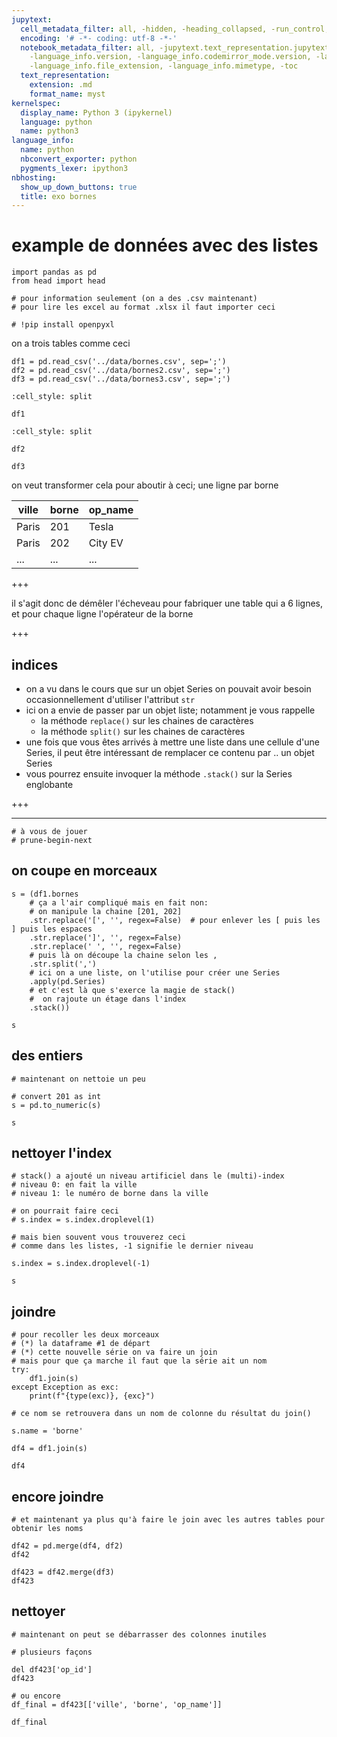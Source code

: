 ```yaml
---
jupytext:
  cell_metadata_filter: all, -hidden, -heading_collapsed, -run_control, -trusted
  encoding: '# -*- coding: utf-8 -*-'
  notebook_metadata_filter: all, -jupytext.text_representation.jupytext_version, -jupytext.text_representation.format_version,
    -language_info.version, -language_info.codemirror_mode.version, -language_info.codemirror_mode,
    -language_info.file_extension, -language_info.mimetype, -toc
  text_representation:
    extension: .md
    format_name: myst
kernelspec:
  display_name: Python 3 (ipykernel)
  language: python
  name: python3
language_info:
  name: python
  nbconvert_exporter: python
  pygments_lexer: ipython3
nbhosting:
  show_up_down_buttons: true
  title: exo bornes
---
```


# example de données avec des listes

```{code-cell} ipython3
import pandas as pd
from head import head
```

```{code-cell} ipython3
# pour information seulement (on a des .csv maintenant)
# pour lire les excel au format .xlsx il faut importer ceci

# !pip install openpyxl
```

on a trois tables comme ceci

```{code-cell} ipython3
df1 = pd.read_csv('../data/bornes.csv', sep=';')
df2 = pd.read_csv('../data/bornes2.csv', sep=';')
df3 = pd.read_csv('../data/bornes3.csv', sep=';')
```

```{code-cell} ipython3
:cell_style: split

df1
```

```{code-cell} ipython3
:cell_style: split

df2
```

```{code-cell} ipython3
df3
```

on veut transformer cela pour aboutir à ceci; une ligne par borne

| ville | borne | op_name |
|-|-|-|
| Paris | 201 | Tesla |
| Paris | 202 | City EV| 
|...| ...| ...|

+++

il s'agit donc de démêler l'écheveau pour fabriquer une table qui a 6 lignes, et pour chaque ligne l'opérateur de la borne

+++

## indices

* on a vu dans le cours que sur un objet Series on pouvait avoir besoin
  occasionnellement d'utiliser l'attribut `str`
* ici on a envie de passer par un objet liste; notamment je vous rappelle
  * la méthode `replace()` sur les chaines de caractères
  * la méthode `split()` sur les chaines de caractères
* une fois que vous êtes arrivés à mettre une liste dans une cellule d'une Series, 
  il peut être intéressant de remplacer ce contenu par .. un objet Series
* vous pourrez ensuite invoquer la méthode `.stack()` sur la Series englobante

+++

----

```{code-cell} ipython3
# à vous de jouer
# prune-begin-next
```

## on coupe en morceaux

```{code-cell} ipython3
s = (df1.bornes
    # ça a l'air compliqué mais en fait non:
    # on manipule la chaine [201, 202] 
    .str.replace('[', '', regex=False)  # pour enlever les [ puis les ] puis les espaces
    .str.replace(']', '', regex=False)
    .str.replace(' ', '', regex=False)
    # puis là on découpe la chaine selon les ,
    .str.split(',')
    # ici on a une liste, on l'utilise pour créer une Series
    .apply(pd.Series)
    # et c'est là que s'exerce la magie de stack()
    #  on rajoute un étage dans l'index
    .stack())
```

```{code-cell} ipython3
s
```

## des entiers

```{code-cell} ipython3
# maintenant on nettoie un peu

# convert 201 as int
s = pd.to_numeric(s)
```

```{code-cell} ipython3
s
```

## nettoyer l'index

```{code-cell} ipython3
# stack() a ajouté un niveau artificiel dans le (multi)-index
# niveau 0: en fait la ville
# niveau 1: le numéro de borne dans la ville

# on pourrait faire ceci
# s.index = s.index.droplevel(1)

# mais bien souvent vous trouverez ceci
# comme dans les listes, -1 signifie le dernier niveau

s.index = s.index.droplevel(-1)
```

```{code-cell} ipython3
s
```

## joindre

```{code-cell} ipython3
# pour recoller les deux morceaux
# (*) la dataframe #1 de départ
# (*) cette nouvelle série on va faire un join
# mais pour que ça marche il faut que la série ait un nom
try:
    df1.join(s)
except Exception as exc:
    print(f"{type(exc)}, {exc}")
```

```{code-cell} ipython3
# ce nom se retrouvera dans un nom de colonne du résultat du join()

s.name = 'borne'

df4 = df1.join(s)
```

```{code-cell} ipython3
df4
```

## encore joindre

```{code-cell} ipython3
# et maintenant ya plus qu'à faire le join avec les autres tables pour obtenir les noms 
```

```{code-cell} ipython3
df42 = pd.merge(df4, df2)
df42
```

```{code-cell} ipython3
df423 = df42.merge(df3)
df423
```

## nettoyer

```{code-cell} ipython3
# maintenant on peut se débarrasser des colonnes inutiles

# plusieurs façons

del df423['op_id']
df423
```

```{code-cell} ipython3
# ou encore 
df_final = df423[['ville', 'borne', 'op_name']]
```

```{code-cell} ipython3
df_final
```
